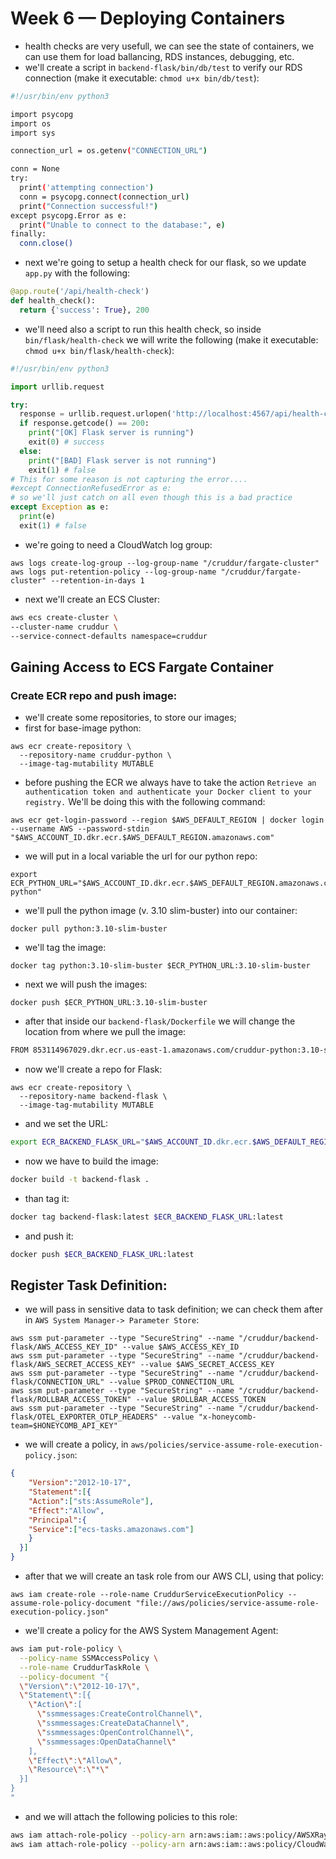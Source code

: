 # Week 6 — Deploying Containers

- health checks are very usefull, we can see the state of containers, we can use them for load ballancing, RDS instances, debugging, etc.
- we'll create a script in `backend-flask/bin/db/test` to verify our RDS connection (make it executable: ```chmod u+x bin/db/test```):
```bash
#!/usr/bin/env python3

import psycopg
import os
import sys

connection_url = os.getenv("CONNECTION_URL")

conn = None
try:
  print('attempting connection')
  conn = psycopg.connect(connection_url)
  print("Connection successful!")
except psycopg.Error as e:
  print("Unable to connect to the database:", e)
finally:
  conn.close()
```
- next we're going to setup a health check for our flask, so we update `app.py` with the following:
```py
@app.route('/api/health-check')
def health_check():
  return {'success': True}, 200
```
- we'll need also a script to run this health check, so inside `bin/flask/health-check` we will write the following (make it executable: ```chmod u+x bin/flask/health-check```):
```py
#!/usr/bin/env python3

import urllib.request

try:
  response = urllib.request.urlopen('http://localhost:4567/api/health-check')
  if response.getcode() == 200:
    print("[OK] Flask server is running")
    exit(0) # success
  else:
    print("[BAD] Flask server is not running")
    exit(1) # false
# This for some reason is not capturing the error....
#except ConnectionRefusedError as e:
# so we'll just catch on all even though this is a bad practice
except Exception as e:
  print(e)
  exit(1) # false
```
- we're going to need a CloudWatch log group:
```
aws logs create-log-group --log-group-name "/cruddur/fargate-cluster"
aws logs put-retention-policy --log-group-name "/cruddur/fargate-cluster" --retention-in-days 1
```
- next we'll create an ECS Cluster:
```bash
aws ecs create-cluster \
--cluster-name cruddur \
--service-connect-defaults namespace=cruddur
```
## Gaining Access to ECS Fargate Container
### Create ECR repo and push image:
- we'll create some repositories, to store our images;
- first for base-image python:
```
aws ecr create-repository \
  --repository-name cruddur-python \
  --image-tag-mutability MUTABLE
```
- before pushing the ECR we always have to take the action `Retrieve an authentication token and authenticate your Docker client to your registry.` We'll be doing this with the following command:
```
aws ecr get-login-password --region $AWS_DEFAULT_REGION | docker login --username AWS --password-stdin "$AWS_ACCOUNT_ID.dkr.ecr.$AWS_DEFAULT_REGION.amazonaws.com"
```
- we will put in a local variable the url for our python repo:
```
export ECR_PYTHON_URL="$AWS_ACCOUNT_ID.dkr.ecr.$AWS_DEFAULT_REGION.amazonaws.com/cruddur-python"
```
- we'll pull the python image (v. 3.10 slim-buster) into our container:
```
docker pull python:3.10-slim-buster
```
- we'll tag the image:
```
docker tag python:3.10-slim-buster $ECR_PYTHON_URL:3.10-slim-buster
```
- next we will push the images:
```
docker push $ECR_PYTHON_URL:3.10-slim-buster
```
- after that inside our `backend-flask/Dockerfile` we will change the location from where we pull the image:
```bash
FROM 853114967029.dkr.ecr.us-east-1.amazonaws.com/cruddur-python:3.10-slim-buster
```
- now we'll create a repo for Flask:
```
aws ecr create-repository \
  --repository-name backend-flask \
  --image-tag-mutability MUTABLE
```
- and we set the URL:
```bash
export ECR_BACKEND_FLASK_URL="$AWS_ACCOUNT_ID.dkr.ecr.$AWS_DEFAULT_REGION.amazonaws.com/backend-flask"
```
- now we have to build the image:
```bash
docker build -t backend-flask .
```
- than tag it:
```bash
docker tag backend-flask:latest $ECR_BACKEND_FLASK_URL:latest
```
- and push it:
```bash
docker push $ECR_BACKEND_FLASK_URL:latest
```
## Register Task Definition:
- we will pass in sensitive data to task definition; we can check them after in `AWS System Manager-> Parameter Store`:
```
aws ssm put-parameter --type "SecureString" --name "/cruddur/backend-flask/AWS_ACCESS_KEY_ID" --value $AWS_ACCESS_KEY_ID
aws ssm put-parameter --type "SecureString" --name "/cruddur/backend-flask/AWS_SECRET_ACCESS_KEY" --value $AWS_SECRET_ACCESS_KEY
aws ssm put-parameter --type "SecureString" --name "/cruddur/backend-flask/CONNECTION_URL" --value $PROD_CONNECTION_URL
aws ssm put-parameter --type "SecureString" --name "/cruddur/backend-flask/ROLLBAR_ACCESS_TOKEN" --value $ROLLBAR_ACCESS_TOKEN
aws ssm put-parameter --type "SecureString" --name "/cruddur/backend-flask/OTEL_EXPORTER_OTLP_HEADERS" --value "x-honeycomb-team=$HONEYCOMB_API_KEY"
```

- we will create a policy, in `aws/policies/service-assume-role-execution-policy.json`:
```json
{
    "Version":"2012-10-17",
    "Statement":[{
    "Action":["sts:AssumeRole"],
    "Effect":"Allow",
    "Principal":{
    "Service":["ecs-tasks.amazonaws.com"]
    }
  }]
}

```
- after that we will create an task role from our AWS CLI, using that policy:
```
aws iam create-role --role-name CruddurServiceExecutionPolicy --assume-role-policy-document "file://aws/policies/service-assume-role-execution-policy.json"
```
- we'll create a policy for the AWS System Management Agent:
```bash
aws iam put-role-policy \
  --policy-name SSMAccessPolicy \
  --role-name CruddurTaskRole \
  --policy-document "{
  \"Version\":\"2012-10-17\",
  \"Statement\":[{
    \"Action\":[
      \"ssmmessages:CreateControlChannel\",
      \"ssmmessages:CreateDataChannel\",
      \"ssmmessages:OpenControlChannel\",
      \"ssmmessages:OpenDataChannel\"
    ],
    \"Effect\":\"Allow\",
    \"Resource\":\"*\"
  }]
}
"
```
- and we will attach the following policies to this role:
```bash
aws iam attach-role-policy --policy-arn arn:aws:iam::aws:policy/AWSXRayDaemonWriteAccess --role-name CruddurTaskRole
aws iam attach-role-policy --policy-arn arn:aws:iam::aws:policy/CloudWatchFullAccess --role-name CruddurTaskRole
```
